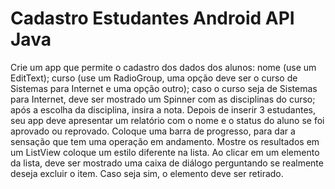 # Cadastro Estudantes Android API Java

Crie um app que permite o cadastro dos dados dos alunos:
  nome (use um EditText);
  curso (use um RadioGroup, uma opção deve ser o curso de Sistemas para Internet e uma opção outro);
  caso o curso seja de Sistemas para Internet, deve ser mostrado um Spinner com as disciplinas do curso;
  após a escolha da disciplina, insira a nota.
  Depois de inserir 3 estudantes, seu app deve apresentar um relatório com o nome e o status do aluno se foi aprovado ou reprovado.
  Coloque uma barra de progresso, para dar a sensação que tem uma operação em andamento.
  Mostre os resultados em um ListView coloque um estilo diferente na lista.
  Ao clicar em um elemento da lista, deve ser mostrado uma caixa de diálogo perguntando se realmente deseja excluir o item. Caso seja sim, o elemento deve ser retirado.
